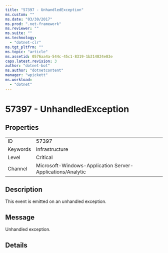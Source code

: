 ```yaml
---
title: "57397 - UnhandledException"
ms.custom: ""
ms.date: "03/30/2017"
ms.prod: ".net-framework"
ms.reviewer: ""
ms.suite: ""
ms.technology: 
  - "dotnet-clr"
ms.tgt_pltfrm: ""
ms.topic: "article"
ms.assetid: 0576aa4a-544c-45c1-8319-1b214824e83e
caps.latest.revision: 3
author: "dotnet-bot"
ms.author: "dotnetcontent"
manager: "wpickett"
ms.workload: 
  - "dotnet"
---
```

# 57397 - UnhandledException
## Properties  
  
|||  
|-|-|  
|ID|57397|  
|Keywords|Infrastructure|  
|Level|Critical|  
|Channel|Microsoft-Windows-Application Server-Applications/Analytic|  
  
## Description  
 This event is emitted on an unhandled exception.  
  
## Message  
 Unhandled exception.  
  
## Details
